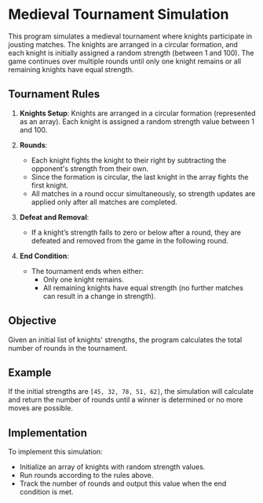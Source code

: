# Medieval Tournament Simulation

This program simulates a medieval tournament where knights participate in jousting matches. The knights are arranged in a circular formation, and each knight is initially assigned a random strength (between 1 and 100). The game continues over multiple rounds until only one knight remains or all remaining knights have equal strength.

## Tournament Rules

1. **Knights Setup**: Knights are arranged in a circular formation (represented as an array). Each knight is assigned a random strength value between 1 and 100.

2. **Rounds**:

   - Each knight fights the knight to their right by subtracting the opponent's strength from their own.
   - Since the formation is circular, the last knight in the array fights the first knight.
   - All matches in a round occur simultaneously, so strength updates are applied only after all matches are completed.

3. **Defeat and Removal**:
   - If a knight’s strength falls to zero or below after a round, they are defeated and removed from the game in the following round.
4. **End Condition**:
   - The tournament ends when either:
     - Only one knight remains.
     - All remaining knights have equal strength (no further matches can result in a change in strength).

## Objective

Given an initial list of knights' strengths, the program calculates the total number of rounds in the tournament.

## Example

If the initial strengths are `[45, 32, 78, 51, 62]`, the simulation will calculate and return the number of rounds until a winner is determined or no more moves are possible.

## Implementation

To implement this simulation:

- Initialize an array of knights with random strength values.
- Run rounds according to the rules above.
- Track the number of rounds and output this value when the end condition is met.
